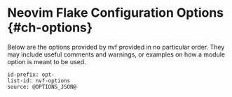 # Neovim Flake Configuration Options {#ch-options}

Below are the options provided by nvf provided in no particular order.
They may include useful comments and warnings, or examples on how a module option
is meant to be used.

```{=include=} options
id-prefix: opt-
list-id: nvf-options
source: @OPTIONS_JSON@
```
